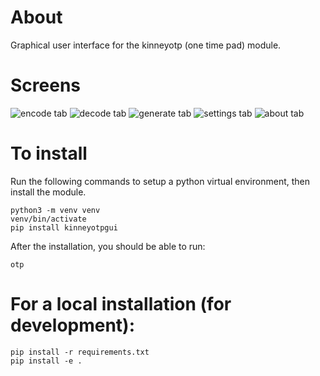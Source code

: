 # About
Graphical user interface for the kinneyotp (one time pad) module.

# Screens
![encode tab](https://github.com/mkinney/kinneyotpgui/blob/main/screens/encode.png?raw=true "Encode")
![decode tab](https://github.com/mkinney/kinneyotpgui/blob/main/screens/decode.png?raw=true "Decode")
![generate tab](https://github.com/mkinney/kinneyotpgui/blob/main/screens/generate.png?raw=true "Generate")
![settings tab](https://github.com/mkinney/kinneyotpgui/blob/main/screens/settings.png?raw=true "Settings")
![about tab](https://github.com/mkinney/kinneyotpgui/blob/main/screens/about.png?raw=true "About")

# To install

Run the following commands to setup a python virtual environment, then install the module.

```
python3 -m venv venv
venv/bin/activate
pip install kinneyotpgui
```

After the installation, you should be able to run:

```
otp
```

# For a local installation (for development):
```
pip install -r requirements.txt
pip install -e .

```
